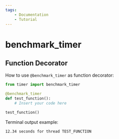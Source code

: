 ```yaml
---
tags:
    - Documentation
    - Tutorial
---
```


# benchmark_timer

## Function Decorator
How to use `@benchmark_timer` as function decorator:

```python linenums="1" hl_lines="3"
from timer import benchmark_timer

@benchmark_timer
def test_function():
    # Insert your code here

test_function()

```

Terminal output example:

```text title=""
12.34 seconds for thread TEST_FUNCTION
```
